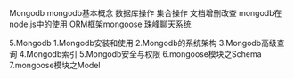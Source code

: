 Mongodb
mongodb基本概念
数据库操作
集合操作
文档增删改查
mongodb在node.js中的使用
ORM框架mongoose
珠峰聊天系统


5.Mongodb
1.Mongodb安装和使用
2.Mongodb的系统架构
3.Mongodb高级查询
4.Mongodb索引
5.Mongodb安全与权限
6.mongoose模块之Schema
7.mongoose模块之Model